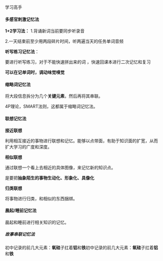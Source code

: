 学习高手



#### 多感官刺激记忆法

**1+2学习法：**
1.背诵新词当前要同步听录音

2.一天结束前至少用两段碎片时间，听两遍当天的任务单词音频

**听写练习记忆法**：

要进行听写练习，对于不能快速拼出来的词 ，快速回课本进行二次记忆和复习

**可以在记单词时，调动味觉嗅觉**

#### 缩略词记忆法

将大段信息拆分为几个**关键元素**，然后再将其串联。

4P理论，SMART法则，这都属于缩略词记忆法。

#### 联想记忆法

**接近联想**

利用相互接近的事物进行联想和记忆。能够以点带面，有助于知识面的扩宽，从而扩大学习的广度和深度。

**相似联想**

通过联想一个看上去相近的具体图像，来记忆新的知识点。

是要把**抽象陌生的事物生动化、形象化、具像化**

**归类联想**

将事物进行归类，和相似的东西捆绑。

#### 晨起/睡前记忆法

晨起和睡前进行相关知识的记忆。

##### 故事串联记忆法

初中记录的前几大元素：**氧硅**子扛着**铝**和**铁**初中记录的前几大元素：**氧硅**子扛着**铝**和**铁**

